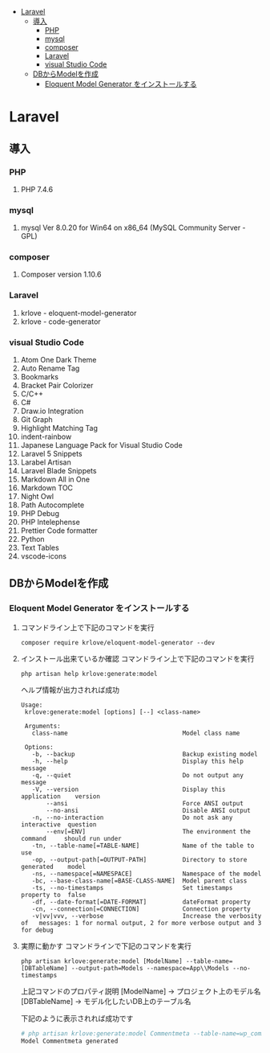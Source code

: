 - [Laravel](#laravel)
  - [導入](#導入)
    - [PHP](#php)
    - [mysql](#mysql)
    - [composer](#composer)
    - [Laravel](#laravel-1)
    - [visual Studio Code](#visual-studio-code)
  - [DBからModelを作成](#dbからmodelを作成)
    - [Eloquent Model Generator をインストールする](#eloquent-model-generator-をインストールする)

# Laravel
## 導入
### PHP
1. PHP 7.4.6
### mysql
1. mysql  Ver 8.0.20 for Win64 on x86_64 (MySQL Community Server - GPL)
### composer
1. Composer version 1.10.6
### Laravel
1. krlove - eloquent-model-generator
2. krlove - code-generator
### visual Studio Code
1. Atom One Dark Theme
2. Auto Rename Tag
3. Bookmarks
4. Bracket Pair Colorizer
5. C/C++
6. C#
7. Draw.io Integration
8. Git Graph
9. Highlight Matching Tag
10. indent-rainbow
11. Japanese Language Pack for Visual Studio Code
12. Laravel 5 Snippets
13. Larabel Artisan
14. Laravel Blade Snippets
15. Markdown All in One
16. Markdown TOC
17. Night Owl
18. Path Autocomplete
19. PHP Debug
20. PHP Intelephense
21. Prettier Code formatter
22. Python
23. Text Tables
24. vscode-icons
## DBからModelを作成
### Eloquent Model Generator をインストールする
1. コマンドライン上で下記のコマンドを実行
    ~~~
    composer require krlove/eloquent-model-generator --dev
    ~~~

1. インストール出来ているか確認
   コマンドライン上で下記のコマンドを実行
   ~~~
   php artisan help krlove:generate:model
   ~~~
   ヘルプ情報が出力されれば成功
   ~~~
   Usage:
    krlove:generate:model [options] [--] <class-name>

    Arguments:
      class-name                                Model class name

    Options:
      -b, --backup                              Backup existing model
      -h, --help                                Display this help message
      -q, --quiet                               Do not output any message
      -V, --version                             Display this application    version
          --ansi                                Force ANSI output
          --no-ansi                             Disable ANSI output
      -n, --no-interaction                      Do not ask any interactive  question
          --env[=ENV]                           The environment the command     should run under
      -tn, --table-name[=TABLE-NAME]            Name of the table to use
      -op, --output-path[=OUTPUT-PATH]          Directory to store generated    model
      -ns, --namespace[=NAMESPACE]              Namespace of the model
      -bc, --base-class-name[=BASE-CLASS-NAME]  Model parent class
      -ts, --no-timestamps                      Set timestamps property to  false
      -df, --date-format[=DATE-FORMAT]          dateFormat property
      -cn, --connection[=CONNECTION]            Connection property
      -v|vv|vvv, --verbose                      Increase the verbosity of   messages: 1 for normal output, 2 for more verbose output and 3 for debug
    ~~~

2. 実際に動かす
    コマンドラインで下記のコマンドを実行
    ~~~
    php artisan krlove:generate:model [ModelName] --table-name=[DBTableName] --output-path=Models --namespace=App\\Models --no-timestamps
    ~~~
    上記コマンドのプロパティ説明
    [ModelName] -> プロジェクト上のモデル名
    [DBTableName] -> モデル化したいDB上のテーブル名

    下記のように表示されれば成功です
    ~~~ php
    # php artisan krlove:generate:model Commentmeta --table-name=wp_commentmeta --output-path=Models/Wp --namespace=App\\Models\\Wp --no-timestamps
    Model Commentmeta generated
    ~~~